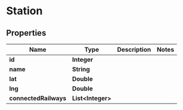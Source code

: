
# Station

## Properties
Name | Type | Description | Notes
------------ | ------------- | ------------- | -------------
**id** | **Integer** |  | 
**name** | **String** |  | 
**lat** | **Double** |  | 
**lng** | **Double** |  | 
**connectedRailways** | **List&lt;Integer&gt;** |  | 



